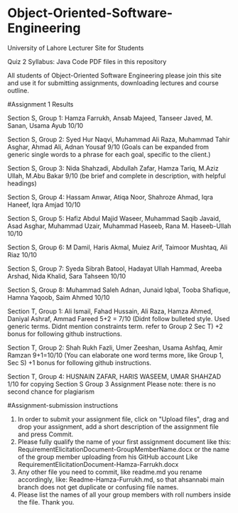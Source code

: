# Object-Oriented-Software-Engineering
University of Lahore Lecturer Site for Students

Quiz 2 Syllabus: Java Code PDF files in this repository

All students of Object-Oriented Software Engineering please join this site and use it for submitting assignments, downloading lectures and course outline.

#Assignment 1 Results

Section S, Group 1: Hamza Farrukh, Ansab Majeed, Tanseer Javed, M. Sanan, Usama Ayub
10/10

Section S, Group 2: Syed Hur Naqvi, Muhammad Ali Raza, Muhammad Tahir Asghar, Ahmad Ali, Adnan Yousaf
9/10 (Goals can be expanded from generic single words to a phrase for each goal, specific to the client.)

Section S, Group 3: Nida Shahzadi, Abdullah Zafar, Hamza Tariq, M.Aziz Ullah, M.Abu Bakar
9/10 (be brief and complete in description, with helpful headings)

Section S, Group 4: Hassam Anwar, Atiqa Noor, Shahroze Ahmad, Iqra Haneef, Iqra Amjad
10/10
			 
Section S, Group 5: Hafiz Abdul Majid Waseer, Muhammad Saqib Javaid, Asad Asghar, Muhammad Uzair, Muhammad Haseeb, Rana M. Haseeb-Ullah
10/10

Section S, Group 6: M Damil, Haris Akmal, Muiez Arif, Taimoor Mushtaq, Ali Riaz
10/10

Section S, Group 7: Syeda Sibrah Batool, Hadayat Ullah Hammad, Areeba Arshad, Nida Khalid, Sara Tahseen
10/10

Section S, Group 8: Muhammad Saleh Adnan, Junaid Iqbal, Tooba Shafique, Hamna Yaqoob, Saim Ahmed
10/10

Section T, Group 1: Ali Ismail, Fahad Hussain, Ali Raza, Hamza Ahmed, Daniyal Ashraf, Ammad Fareed
5+2 = 7/10 (Didnt follow bulleted style. Used generic terms. Didnt mention constraints term. refer to Group 2 Sec T)
+2 bonus for following github instructions.

Section T, Group 2: Shah Rukh Fazli, Umer Zeeshan, Usama Ashfaq, Amir Ramzan
9+1=10/10 (You can elaborate one word terms more, like Group 1, Sec S)
+1 bonus for following github instructions.

Section T, Group 4: HUSNAIN ZAFAR, HARIS WASEEM, UMAR SHAHZAD
1/10 for copying Section S Group 3 Assignment
Please note: there is no second chance for plagiarism

#Assignment-submission instructions
1. In order to submit your assignment file, click on "Upload files", drag and drop your assignment, add a short description of the assignment file and press Commit.
2. Please fully qualify the name of your first assignment document like this:
RequirementElicitationDocument-GroupMemberName.docx or the name of the group member uploading from his GitHub account
Like RequirementElicitationDocument-Hamza-Farrukh.docx
3. Any other file you need to commit, like readme.md you rename accordingly, like:
Readme-Hamza-Furrukh.md, so that ahsannabi main branch does not get duplicate or confusing file names.
4. Please list the names of all your group members with roll numbers inside the file.
Thank you.

